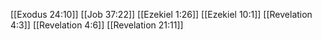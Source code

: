 [[Exodus 24:10]]
[[Job 37:22]]
[[Ezekiel 1:26]]
[[Ezekiel 10:1]]
[[Revelation 4:3]]
[[Revelation 4:6]]
[[Revelation 21:11]]

